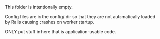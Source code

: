 This folder is intentionally empty.

Config files are in the config/ dir so that they are not automatically loaded by Rails causing crashes on worker startup.

ONLY put stuff in here that is application-usable code.
